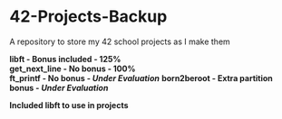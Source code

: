 # 42-Projects-Backup
A repository to store my 42 school projects as I make them

**libft - Bonus included - 125%**  
**get_next_line - No bonus - 100%**  
**ft_printf - No bonus - *Under Evaluation*** 
**born2beroot - Extra partition bonus - *Under Evaluation***  

**Included libft to use in projects**  
